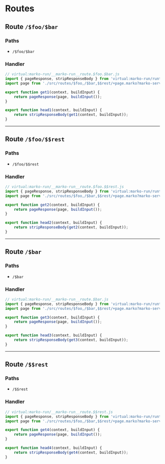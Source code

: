 # Routes

## Route `/$foo/$bar`
### Paths
  - `/$foo/$bar`
### Handler
```js
// virtual:marko-run/__marko-run__route.$foo.$bar.js
import { pageResponse, stripResponseBody } from 'virtual:marko-run/runtime/internal';
import page from './src/routes/$foo,/$bar,$$rest/+page.marko?marko-server-entry';

export function get1(context, buildInput) {
	return pageResponse(page, buildInput());
}

export function head1(context, buildInput) {
	return stripResponseBody(get1(context, buildInput));
}
```
---
## Route `/$foo/$$rest`
### Paths
  - `/$foo/$$rest`
### Handler
```js
// virtual:marko-run/__marko-run__route.$foo.$$rest.js
import { pageResponse, stripResponseBody } from 'virtual:marko-run/runtime/internal';
import page from './src/routes/$foo,/$bar,$$rest/+page.marko?marko-server-entry';

export function get2(context, buildInput) {
	return pageResponse(page, buildInput());
}

export function head2(context, buildInput) {
	return stripResponseBody(get2(context, buildInput));
}
```
---
## Route `/$bar`
### Paths
  - `/$bar`
### Handler
```js
// virtual:marko-run/__marko-run__route.$bar.js
import { pageResponse, stripResponseBody } from 'virtual:marko-run/runtime/internal';
import page from './src/routes/$foo,/$bar,$$rest/+page.marko?marko-server-entry';

export function get3(context, buildInput) {
	return pageResponse(page, buildInput());
}

export function head3(context, buildInput) {
	return stripResponseBody(get3(context, buildInput));
}
```
---
## Route `/$$rest`
### Paths
  - `/$$rest`
### Handler
```js
// virtual:marko-run/__marko-run__route.$$rest.js
import { pageResponse, stripResponseBody } from 'virtual:marko-run/runtime/internal';
import page from './src/routes/$foo,/$bar,$$rest/+page.marko?marko-server-entry';

export function get4(context, buildInput) {
	return pageResponse(page, buildInput());
}

export function head4(context, buildInput) {
	return stripResponseBody(get4(context, buildInput));
}
```
